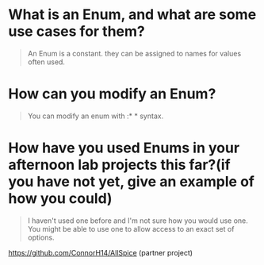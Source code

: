 # What is an Enum, and what are some use cases for them?

>An Enum is a constant. they can be assigned to names for values often used.

# How can you modify an Enum?

>You can modify an enum with :* * syntax.

# How have you used Enums in your afternoon lab projects this far?(if you have not yet, give an example of how you could)

>I haven't used one before and I'm not sure how you would use one. You might be able to use one to allow access to an exact set of options.

https://github.com/ConnorH14/AllSpice (partner project)
